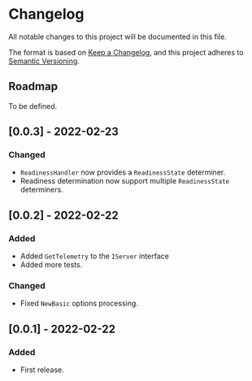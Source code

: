 # Changelog

All notable changes to this project will be documented in this file.

The format is based on [Keep a Changelog](https://keepachangelog.com/en/1.0.0/),
and this project adheres to [Semantic Versioning](https://semver.org/spec/v2.0.0.html).

## Roadmap

To be defined.

## [0.0.3] - 2022-02-23
### Changed
- `ReadinessHandler` now provides a `ReadinessState` determiner.
- Readiness determination now support multiple `ReadinessState` determiners.

## [0.0.2] - 2022-02-22
### Added
- Added `GetTelemetry` to the `IServer` interface
- Added more tests.

### Changed
- Fixed `NewBasic` options processing.

## [0.0.1] - 2022-02-22
### Added
- First release.
